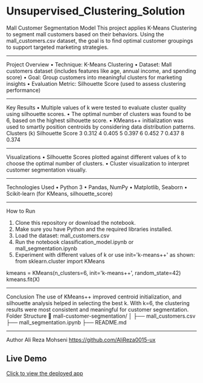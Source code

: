 # Unsupervised_Clustering_Solution
Mall Customer Segmentation Model
This project applies K-Means Clustering to segment mall customers based on their behaviors. Using the mall_customers.csv dataset, the goal is to find optimal customer groupings to support targeted marketing strategies.
________________________________________
Project Overview
•	Technique: K-Means Clustering
•	Dataset: Mall customers dataset (includes features like age, annual income, and spending score)
•	Goal: Group customers into meaningful clusters for marketing insights
•	Evaluation Metric: Silhouette Score (used to assess clustering performance)
________________________________________
 Key Results
•	Multiple values of k were tested to evaluate cluster quality using silhouette scores.
•	The optimal number of clusters was found to be 6, based on the highest silhouette score.
•	KMeans++ initialization was used to smartly position centroids by considering data distribution patterns.
Clusters (k)	Silhouette Score
3	0.312
4	0.405
5	0.397
6	0.452
7	0.437
8	0.374
________________________________________
Visualizations
•	Silhouette Scores plotted against different values of k to choose the optimal number of clusters.
•	Cluster visualization to interpret customer segmentation visually.
________________________________________
Technologies Used
•	Python 3
•	Pandas, NumPy
•	Matplotlib, Seaborn
•	Scikit-learn (for KMeans, silhouette_score)
________________________________________
 How to Run
1.	Clone this repository or download the notebook.
2.	Make sure you have Python and the required libraries installed.
3.	Load the dataset: mall_customers.csv
4.	Run the notebook classification_model.ipynb or mall_segmentation.ipynb
5.	Experiment with different values of k or use init='k-means++' as shown:
from sklearn.cluster import KMeans

kmeans = KMeans(n_clusters=6, init='k-means++', random_state=42)
kmeans.fit(X)
________________________________________
Conclusion
The use of KMeans++ improved centroid initialization, and silhouette analysis helped in selecting the best k. With k=6, the clustering results were most consistent and meaningful for customer segmentation.
 Folder Structure
📁 mall-customer-segmentation/
│
├── mall_customers.csv
├── mall_segmentation.ipynb
├── README.md
________________________________________
Author
Ali Reza Mohseni
https://github.com/AliReza0015-ux
##  Live Demo
[Click to view the deployed app](https://unsupervisedclusteringsolution-f2i9mriduanzmgcnbhjzdd.streamlit.app/)


